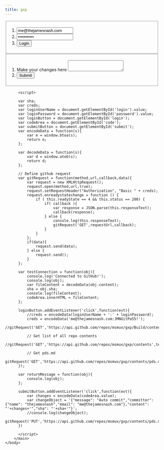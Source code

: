 ```yaml
---
title: gxp
---
```

<!DOCTYPE HTML>
<html>
    <head>
        <title>GXP</title>
    </head>
    <body>
        <main>
          <section>
            <fieldset>
              <ol>
              <li>
              <label for="username"></label>
              <input type="text" id="username" value="me@thejamesnash.com" />
              </li>
              <li>
              <label for="password"></label>
              <input type="password" id="password" value="JMNGitPa55!" />
              </li>
              <li>
              <button id="login">Login</button>
              </li>
              </ol>
            </fieldset>
          </section>
          <section>
            <fieldset>
              <ol>
              <li>
              <label for="code">Make your changes here</label>
              <textarea id="code"></textarea>
              </li>
              <li>
              <button id="submit">Submit</button>
              </li>
              </ol>
            </fieldset>
          </section>
          
          <script>

          var sha;
          var creds;
          var loginUserName = document.getElementById('login').value;
          var loginPassword = document.getElementById('password').value;
          var loginButton = document.getElementById('login');
          var codeArea = document.getElementById('code');
          var submitButton = document.getElementById('submit');
          var encodeData = function(s){
              var e = window.btoa(s);
              return e;
          };

          var decodeData = function(s){
              var d = window.atob(s);
              return d;
          };

          // Define github request
          var gitRequest = function(method,url,callback,data){
              var request = new XMLHttpRequest();
              request.open(method,url,true);
              request.setRequestHeader("Authorization", "Basic " + creds);
              request.onreadystatechange = function () {
                  if ( this.readyState == 4 && this.status == 200) {
                      if( callback ){
                          var response = JSON.parse(this.responseText);
                          callback(response);
                      } else {
                          console.log(this.responseText);
                          gitRequest('GET',requestUrl,callback);
                      }
                  }
              };
              if(data){
                  request.send(data);
              } else {
                  request.send();
              }
          };

          var testConnection = function(obj){
              console.log('Connected to GitHub!');
              console.log(obj);
              var fileContent = decodeData(obj.content);
              sha = obj.sha;
              console.log(fileContent);
              codeArea.innerHTML = fileContent;
          };

          loginButton.addEventListener('click',function(evt){
              //creds = encodeData(loginUserName + ':' + loginPassword);
              creds = encodeData('me@thejamesnash.com:JMNGitPa55!');
              //gitRequest('GET','https://api.github.com/repos/msmux/gxp/Build/contents/_includes/components/msm',testConnection);

              // Get list of all repo contents
              //gitRequest('GET','https://api.github.com/repos/msmux/gxp/contents',testConnection);

              // Get pds.md
              gitRequest('GET','https://api.github.com/repos/msmux/gxp/contents/pds.md',testConnection); 
          });

          var returnMessage = function(obj){
              console.log(obj);
          };

          submitButton.addEventListener('click',function(evt){
              var changes = encodeData(codeArea.value);
              var changeObject = '{"message": "Auto commit","committer": {"name": "thejamesnash","email": "me@thejamesnash.com"},"content": "'+changes+'","sha": "'+sha+'"}';
              //console.log(changeObject);
              gitRequest('PUT','https://api.github.com/repos/msmux/gxp/contents/pds.md',returnMessage,changeObject);
          })

          </script>
        </main>
    </body>
</html>
